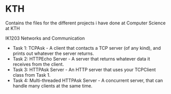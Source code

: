 # KTH
Contains the files for the different projects i have done at Computer Science at KTH


 IK1203 Networks and Communication
- Task 1: TCPAsk - A client that contacts a TCP server (of any kind), and prints out whatever the server returns.
- Task 2: HTTPEcho Server - A server that returns whatever data it receives from the client.
- Task 3: HTTPAsk Server - An HTTP server that uses your TCPClient class from Task 1.
- Task 4: Multi-threaded HTTPAsk Server - A concurrent server, that can handle many clients at the same time.

